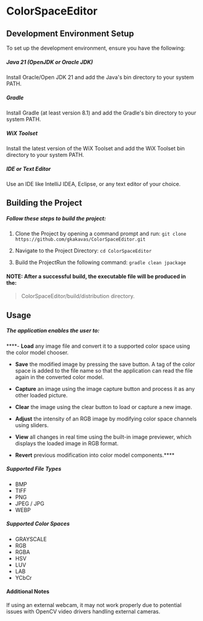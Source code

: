 # ColorSpaceEditor

## Development Environment Setup

To set up the development environment, ensure you have the following:

##### Java 21 (OpenJDK or Oracle JDK)

Install Oracle/Open JDK 21 and add the Java's bin directory to your system PATH.

##### Gradle

Install Gradle (at least version 8.1) and add the Gradle's bin directory to your system PATH.

##### WiX Toolset

Install the latest version of the WiX Toolset and add the WiX Toolset bin directory to your system PATH.

##### IDE or Text Editor

Use an IDE like IntelliJ IDEA, Eclipse, or any text editor of your choice.




## Building the Project

##### Follow these steps to build the project:

1. Clone the Project by opening a command prompt and run: `git clone https://github.com/gkakavas/ColorSpaceEditor.git`

2. Navigate to the Project Directory: `cd ColorSpaceEditor`

3. Build the ProjectRun the following command: `gradle clean jpackage`

#### NOTE: After a successful build, the executable file will be produced in the: 
> ColorSpaceEditor/build/distribution directory.



## Usage

##### The application enables the user to:

****- **Load** any image file and convert it to a supported color space using the color model chooser.

- **Save** the modified image by pressing the save button. A tag of the color space is added to the file name so that the application can read the file again in the converted color model.

- **Capture** an image using the image capture button and process it as any other loaded picture.

- **Clear** the image using the clear button to load or capture a new image.

- **Adjust** the intensity of an RGB image by modifying color space channels using sliders.

- **View** all changes in real time using the built-in image previewer, which displays the loaded image in RGB format.

- **Revert** previous modification into color model components.****

##### Supported File Types

- BMP
- TIFF 
- PNG
- JPEG / JPG
- WEBP

##### Supported Color Spaces

- GRAYSCALE
- RGB
- RGBA
- HSV
- LUV
- LAB
- YCbCr

#### Additional Notes
If using an external webcam, it may not work properly due to potential issues with OpenCV video drivers handling external cameras.
